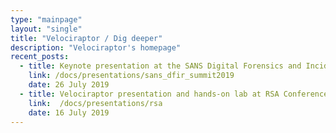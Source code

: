```yaml
---
type: "mainpage"
layout: "single"
title: "Velociraptor / Dig deeper"
description: "Velociraptor's homepage"
recent_posts:
  - title: Keynote presentation at the SANS Digital Forensics and Incident Response Summit, Austin TX
    link: /docs/presentations/sans_dfir_summit2019
    date: 26 July 2019
  - title: Velociraptor presentation and hands-on lab at RSA Conference, APJ 2019 (with slides)
    link:  /docs/presentations/rsa
    date: 16 July 2019
---
```

